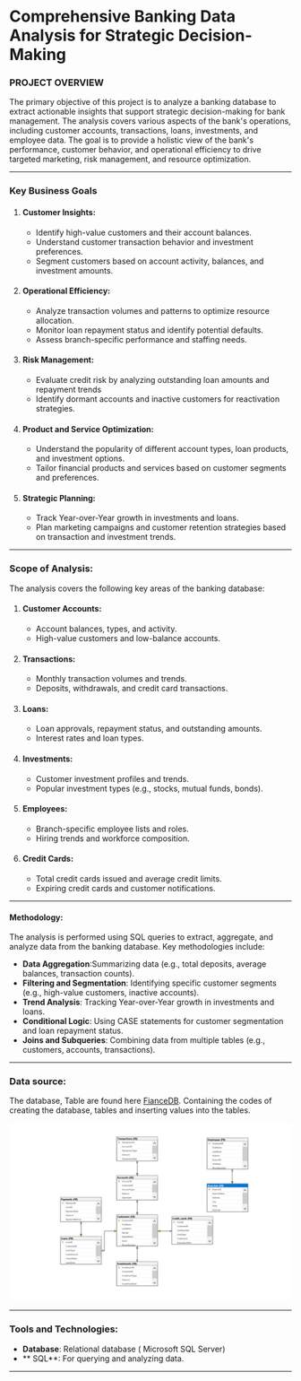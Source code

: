 # Comprehensive Banking Data Analysis for Strategic Decision-Making


### PROJECT OVERVIEW

The primary objective of this project is to analyze a banking database to extract actionable insights that support strategic decision-making for bank management. The analysis covers various aspects of the bank's operations, including customer accounts, transactions, loans, investments, and employee data. The goal is to provide a holistic view of the bank's performance, customer behavior, and operational efficiency to drive targeted marketing, risk management, and resource optimization.

---------------------------------------------------------------------------------------------------------------------------------------------------------------------------------------------------------------------------------------------------------------------------------
### Key Business Goals
1.  #### Customer Insights:
     -  Identify high-value customers and their account balances.
     -  Understand customer transaction behavior and investment preferences.
     -  Segment customers based on account activity, balances, and investment amounts.
2.  #### Operational Efficiency:
     -  Analyze transaction volumes and patterns to optimize resource allocation.
     -  Monitor loan repayment status and identify potential defaults.
     -  Assess branch-specific performance and staffing needs.
3.  #### Risk Management:
     -  Evaluate credit risk by analyzing outstanding loan amounts and repayment trends
     -  Identify dormant accounts and inactive customers for reactivation strategies.
4.  #### Product and Service Optimization:
     -  Understand the popularity of different account types, loan products, and investment options.
     -  Tailor financial products and services based on customer segments and preferences.
5.  #### Strategic Planning:
     -  Track Year-over-Year growth in investments and loans.
     -  Plan marketing campaigns and customer retention strategies based on transaction and investment trends.
  
-----------------------------------------------------------------------------------------------------------------------------------------------------------------------------------------------------------------------------------------------------------------------------

### Scope of Analysis:

The analysis covers the following key areas of the banking database:
1.  #### Customer Accounts:
      -  Account balances, types, and activity.
      -  High-value customers and low-balance accounts.
2.  #### Transactions:
      -  Monthly transaction volumes and trends.
      -  Deposits, withdrawals, and credit card transactions.
3.  ####  Loans:
      -  Loan approvals, repayment status, and outstanding amounts.
      -  Interest rates and loan types.
4.  #### Investments:
      -  Customer investment profiles and trends.
      -  Popular investment types (e.g., stocks, mutual funds, bonds).
5.  #### Employees:
      - Branch-specific employee lists and roles.
      - Hiring trends and workforce composition.
6.  #### Credit Cards:
      -  Total credit cards issued and average credit limits.
      -  Expiring credit cards and customer notifications.
  
-----------------------------------------------------------------------------------------------------------------------------------------------------------------------------------------------------------------------------------------------------------------------------

#### Methodology:
The analysis is performed using SQL queries to extract, aggregate, and analyze data from the banking database. Key methodologies include:
-    **Data Aggregation**:Summarizing data (e.g., total deposits, average balances, transaction counts).
-    **Filtering and Segmentation**: Identifying specific customer segments (e.g., high-value customers, inactive accounts).
-    **Trend Analysis**: Tracking Year-over-Year growth in investments and loans.
-    **Conditional Logic**: Using CASE statements for customer segmentation and loan repayment status.
-    **Joins and Subqueries**: Combining data from multiple tables (e.g., customers, accounts, transactions).

-----------------------------------------------------------------------------------------------------------------------------------------------------------------------------------------------------------------------------------------------------------------------------

### Data source:

The database, Table  are found here [FianceDB](https://github.com/Idris-lawal/ABC-Bank/blob/main/Finance%20and%20bank.sql). Containing the codes of creating the database, tables and inserting values into the tables.


![ERD](Capture.PNG)



------------------------------------------------------------------------------------------------------------------------------------------------------------------------------------------------------------------------------

### Tools and Technologies:
- **Database**: Relational database ( Microsoft SQL Server)
- ** SQL**: For querying and analyzing data.

------------------------------------------------------------------------------------------------------------------------------------------------------------------------------------------------------------------------------
   
